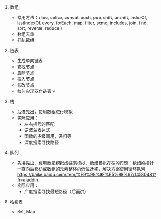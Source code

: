 1. 数组

    - 常用方法：slice, splice, concat, push, pop, shift, unshift, indexOf, lastIndexOf, every, forEach, map, filter, some, includes, join, find, sort, reverse, reduce()
    - 数组去重
    - 打乱数组

2. 链表

    - 生成单向链表
    - 查找节点
    - 删除节点
    - 插入节点
    - 修改节点
    - 如何实现双向链表
v
3. 栈

    - 后进先出，使用数组进行模拟
    - 实际应用：
        - 左右括号的匹配
        - 逆波兰表达式
        - 函数的多级调用，递归等
        - 深度搜索寻找路径

4. 队列

    - 先进先出，使用数组模拟或链表模拟，数组模拟存在的问题：数组的指针一直向后移动或数组的元素整体向低位迁移，解决方案使用循环队列 https://baike.baidu.com/item/%E9%98%9F%E5%88%97/14580481?fr=aladdin
    - 实际应用：
        - 广度搜索寻找最短路径（后面讲）

5. 哈希表

    - Set, Map
